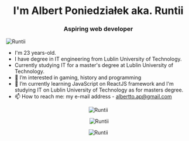 <h1 align="center">I'm Albert Poniedziałek aka. Runtii </h1> 
<h3 align="center">Aspiring web developer</h3>

<p align="left"> <img src="https://komarev.com/ghpvc/?username=Runtii&style=plastic&label=Wyświetlenia&color=e83225" alt="Runtii" /> </p>

- I'm 23 years-old.
- I have degree in IT engineering from Lublin University of Technology.
- Currently studying IT for a master's degree at Lublin University of Technology.
- 👀 I’m interested in gaming, history and programming
- 🌱 I’m currently learning JavaScript on ReactJS framework and I'm studying IT on Lublin University of Technology as for masters degree.
- 📫 How to reach me: my e-mail address - albertto.ap@gmail.com

<p align="center"><img src="https://github-readme-stats.vercel.app/api/top-langs?username=Runtii&show_icons=true&locale=en&layout=compact&theme=cobalt2&hide_border=true" alt="Runtii" /></p>

<p align="center">&nbsp;<img  src="https://github-readme-stats.vercel.app/api?username=Runtii&show_icons=true&locale=en&theme=cobalt2&hide_border=true" alt="Runtii" /></p>

<p align="center"><img src="https://github-readme-streak-stats.herokuapp.com?user=Runtii&theme=cobalt2&hide_border=true" alt="Runtii" /></p>
